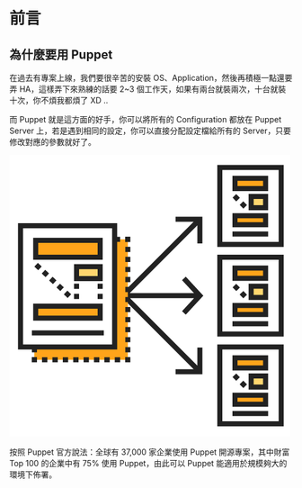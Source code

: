 # 前言

## 為什麼要用 Puppet

在過去有專案上線，我們要很辛苦的安裝 OS、Application，然後再積極一點還要弄 HA，這樣弄下來熟練的話要 2~3 個工作天，如果有兩台就裝兩次，十台就裝十次，你不煩我都煩了 XD ..

而 Puppet 就是這方面的好手，你可以將所有的 Configuration 都放在 Puppet Server 上，若是遇到相同的設定，你可以直接分配設定檔給所有的 Server，只要修改對應的參數就好了。

![puppet-capabilities](/assets/images/capabilities.png)

按照 Puppet 官方說法：全球有 37,000 家企業使用 Puppet 開源專案，其中財富 Top 100 的企業中有 75% 使用 Puppet，由此可以 Puppet 能適用於規模夠大的環境下佈署。 
